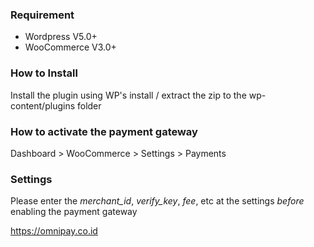 ### Requirement
 - Wordpress V5.0+
 - WooCommerce V3.0+
 
### How to Install
Install the plugin using WP's install / extract the zip to the wp-content/plugins folder

### How to activate the payment gateway
Dashboard > WooCommerce > Settings > Payments 

### Settings
Please enter the *merchant_id*, *verify_key*, *fee*, etc at the settings _before_ enabling the payment gateway

https://omnipay.co.id
